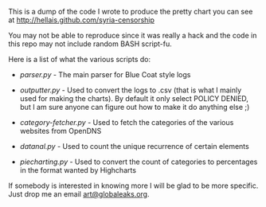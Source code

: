 This is a dump of the code I wrote to produce the pretty chart you can see at
http://hellais.github.com/syria-censorship

You may not be able to reproduce since it was really a hack and the code in this
repo may not include random BASH script-fu.

Here is a list of what the various scripts do:

* _parser.py_ - The main parser for Blue Coat style logs
    
* _outputter.py_ - Used to convert the logs to .csv (that is what I mainly used for making the charts).
    By default it only select POLICY DENIED, but I am sure anyone can figure out how to make it do anything else ;)
    
* _category-fetcher.py_  - Used to  fetch the categories of the various websites from OpenDNS

* _datanal.py_ - Used to count the unique recurrence of certain elements
    
* _piecharting.py_ - Used to convert the count of categories to percentages in the format wanted by Highcharts

If somebody is interested in knowing more I will be glad to be more specific.
Just drop me an email art@globaleaks.org.

